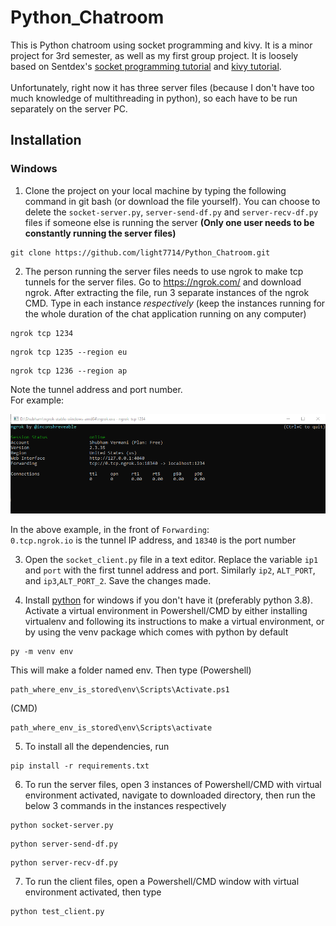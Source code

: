 # Python_Chatroom
This is Python chatroom using socket programming and kivy. It is a minor project for 3rd semester, as well as my first group project. It is loosely based on Sentdex's [socket programming tutorial](https://pythonprogramming.net/sockets-tutorial-python-3/) and [kivy tutorial](https://pythonprogramming.net/introduction-kivy-application-python-tutorial/).<br /><br />
Unfortunately, right now it has three server files (because I don't have too much knowledge of multithreading in python), so each have to be run separately on the server PC.

## Installation

### Windows

1. Clone the project on your local machine by typing the following command in git bash (or download the file yourself). You can choose to delete the `socket-server.py`, `server-send-df.py` and `server-recv-df.py` files if someone else is running the server **(Only one user needs to be constantly running the server files)**
```
git clone https://github.com/light7714/Python_Chatroom.git
```

2. The person running the server files needs to use ngrok to make tcp tunnels for the server files. Go to https://ngrok.com/ and download ngrok. After extracting the file, run 3 separate instances of the ngrok CMD. Type in each instance *respectively* (keep the instances running for the whole duration of the chat application running on any computer)
```
ngrok tcp 1234 
```
```
ngrok tcp 1235 --region eu
```
```
ngrok tcp 1236 --region ap
```
Note the tunnel address and port number.<br />
For example:

![ngrok example](ngrok-example.png)

In the above example, in the front of `Forwarding`:<br />
`0.tcp.ngrok.io` is the tunnel IP address, and `18340` is the port number

3. Open the `socket_client.py` file in a text editor. Replace the variable `ip1` and `port` with the first tunnel address and port. Similarly `ip2`, `ALT_PORT`, and `ip3`,`ALT_PORT_2`. Save the changes made.

4. Install [python](https://www.python.org/) for windows if you don't have it (preferably python 3.8). Activate a virtual environment in Powershell/CMD by either installing virtualenv and following its instructions to make a virtual environment, or by using the venv package which comes with python by default
```
py -m venv env
```
This will make a folder named env.
Then type (Powershell)
```
path_where_env_is_stored\env\Scripts\Activate.ps1
```
(CMD)
```
path_where_env_is_stored\env\Scripts\activate
```

5. To install all the dependencies, run
```
pip install -r requirements.txt
```

6. To run the server files, open 3 instances of Powershell/CMD with virtual environment activated, navigate to downloaded directory, then run the below 3 commands in the instances respectively
```
python socket-server.py
```
```
python server-send-df.py
```
```
python server-recv-df.py
```

7. To run the client files, open a Powershell/CMD window with virtual environment activated, then type
```
python test_client.py
```
